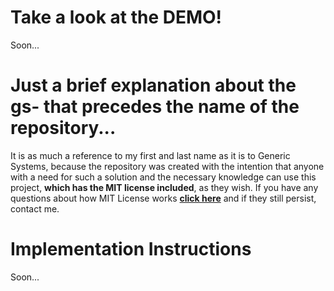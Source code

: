 # Take a look at the DEMO!

Soon...

# Just a brief explanation about the gs- that precedes the name of the repository...

It is as much a reference to my first and last name as it is to Generic Systems, because the repository was created with the intention that anyone with a need for such a solution and the necessary knowledge can use this project, **which has the MIT license included**, as they wish. If you have any questions about how MIT License works **[click here](https://choosealicense.com/licenses/mit)** and if they still persist, contact me.

# Implementation Instructions

Soon...
